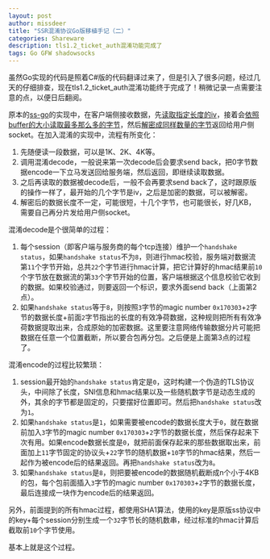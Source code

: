```yaml
---
layout: post
author: missdeer
title: "SSR混淆协议Go版移植手记（二）"
categories: Shareware
description: tls1.2_ticket_auth混淆功能完成了
tags: Go GFW shadowsocks
---
```


虽然Go实现的代码是照着C#版的代码翻译过来了，但是引入了很多问题，经过几天的仔细排查，现在tls1.2_ticket_auth混淆功能终于完成了！稍微记录一点需要注意的点，以便日后翻阅。

原本的[ss-go](https://github.com/shadowsocks/shadowsocks-go)的实现中，在客户端侧接收数据，先[读取指定长度的iv](https://github.com/shadowsocks/shadowsocks-go/blob/master/shadowsocks/conn.go#L119)，接着会[依照buffer的大小读取最多那么多的字节](https://github.com/shadowsocks/shadowsocks-go/blob/master/shadowsocks/conn.go#L137)，然后[解密成同样数量的字节](https://github.com/shadowsocks/shadowsocks-go/blob/master/shadowsocks/conn.go#L139)返回给用户侧socket。在加入混淆的实现中，流程有所变化：

1. 先随便读一段数据，可以是1K、2K、4K等。
2. 调用混淆decode，一般说来第一次decode后会要求send back，把0字节数据encode一下立马发送回给服务端，然后返回，即继续读取数据。
3. 之后再读取的数据被decode后，一般不会再要求send back了，这时跟原版的操作一样了，最开始的几个字节是iv，之后是加密的数据，可以被解密。
4. 解密后的数据长度不一定，可能很短，十几个字节，也可能很长，好几KB，需要自己再分片发给用户侧socket。

混淆decode是个很简单的过程：

1. 每个session（即客户端与服务商的每个tcp连接）维护一个`handshake status`，如果`handshake status`不为`8`，则进行hmac校验，服务端对数据流第`11`个字节开始，总共`22`个字节进行hmac计算，把它计算好的hmac结果前`10`个字节放在数据流的第`33`个字节开始的位置，客户端根据这个信息校验它收到的数据。如果校验通过，则要返回一个标识，要求外面send back（上面第2点）。
2. 如果`handshake status`等于`8`，则按照`3`字节的magic number `0x170303`+`2`字节的数据长度+前面`2`字节指出的长度的有效净荷数据，这种规则把所有有效净荷数据提取出来，合成原始的加密数据。这里要注意网络传输数据分片可能把数据在任意一个位置截断，所以要合包再分包。之后便是上面第3点的过程了。

混淆encode的过程比较繁琐：

1. session最开始的`handshake status`肯定是`0`，这时构建一个伪造的TLS协议头，中间除了长度，SNI信息和hmac结果以及一些随机数字节是动态生成的外，其余的字节都是固定的，只要摆好位置即可。然后把`handshake status`改为`1`。
2. 如果`handshake status`是`1`，如果需要被encode的数据长度大于`0`，就在数据前加入`3`字节的magic number `0x170303`+`2`字节的数据长度，然后保存起来下次有用。如果encode数据长度是`0`，就把前面保存起来的那些数据取出来，前面加上`11`字节固定的协议头+`22`字节的随机数据+`10`字节的hmac结果，然后一起作为被encode后的结果返回。再把`handshake status`改为`8`。
3. 如果`handshake status`是`8`，则把要被encode的数据随机截断成n个小于4KB的包，每个包前面插入`3`字节的magic number `0x170303`+`2`字节的数据长度，最后连接成一块作为encode后的结果返回。

另外，前面提到的所有hmac过程，都使用SHA1算法，使用的key是原版ss协议中的key+每个session分别生成一个`32`字节长的随机数串，经过标准的hmac计算后截取前`10`个字节使用。

基本上就是这个过程。